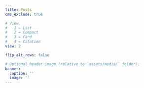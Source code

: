 ```yaml
---
title: Posts
cms_exclude: true

# View.
#   1 = List
#   2 = Compact
#   3 = Card
#   4 = Citation
view: 2

flip_alt_rows: false

# Optional header image (relative to `assets/media/` folder).
banner:
  caption: ''
  image: ''
---
```

